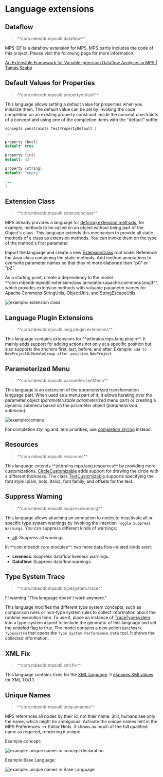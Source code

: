 # Language extensions

## Dataflow

> ^^com.mbeddr.mpsutil.dataflow^^

MPS-DF is a dataflow extension for MPS. MPS partly includes the code of this project. Please visit the following page for more information:

[An Extensible Framework for Variable-precision Dataflow Analyses in MPS | Tamás Szabó](https://szabta89.github.io/projects/df.html)

## Default Values for Properties

> ^^com.mbeddr.mpsutil.propertydefault^^

This language allows setting a default value for properties when you initialize them.
The default value can be set by invoking the code completion on an existing property constraint inside the concept constraints of a concept and using one of the completion items with the "default" suffix:

```java
concepts constraints TestPropertyDefault {
...

property {bool}
default: true

property {int}
default: 42

property {string}
default: "empty"

...
}
```

## Extension Class

> ^^com.mbeddr.mpsutil.extensionclass^^

MPS already provides a language for [defining extension methods](https://www.jetbrains.com/help/mps/type-extension-methods.html), for example, methods to be called on an object without being part of the Object's class. This language extends this mechanism to provide all static methods of a class as extension methods. You can invoke them on the type of the method's first parameter.

Import the language and create a new [ExtensionClass](http://127.0.0.1:63320/node?ref=r%3Aea8e2f7a-cc5b-4bf7-a282-46a98c41b7b5%28com.mbeddr.mpsutil.extensionclass.structure%29%2F5712676642252469509) root node. Reference the Java class containing the static methods. Add method annotations to overwrite parameter names so that they're more elaborate than "p0" or "p2".

As a starting point, create a dependency to the model ^^com.mbeddr.mpsutil.extensionclass.annotation.apache.commons.lang3^^, which provides extension methods with valuable parameter names for Apache Commons StringUtils, ObjectUtils, and StringEscapeUtils.

![example: extension class](extensionclass_example.png)

## Language Plugin Extensions

> ^^com.mbeddr.mpsutil.lang.plugin.extensions^^

This language contains extensions for ^^jetbrains.mps.lang.plugin^^. It mainly adds support for adding actions not only at a specific position but also supports the anchors first, last, before, and after. Example:
`add to NewProjectOrModuleGroup after position NewProject`


## Parameterized Menu

> ^^com.mbeddr.mpsutil.parameterizedMenu^^

This language is an extension of the *parameterized* transformation language part. When used as a menu part of it, it allows
iterating over the parameter object (*parameterizable parameterized* menu part) or creating a dynamic submenu based on
the parameter object (*parameterized submenu*).

![example:ccmenu](ccmenu_example.png)

For completion styling and item priorities, use [completion styling](https://blog.jetbrains.com/mps/2019/04/jetbrains-mps\-2019-1-custom-style-for-completion-menu-static-methods-in-baselanguage-custom-ui-themes-and-more/#Custom_style_and_priority_of_completion_items_Client_Sponsored) instead.

## Resources

> ^^com.mbeddr.mpsutil.resources^^

This language extends ^^jetbrains.mps.lang.resources^^ by providing more customizations. [CircleCustomizable](http://127.0.0.1:63320/node?ref=r%3A3a350e23-1ecf-4b26-b501-4772d34dff84%28com.mbeddr.mpsutil.resources.structure%29%2F8062515945409215260) adds support for drawing the circle with a different thickness. The class [TextCustomizable](http://127.0.0.1:63320/node?ref=r%3A3a350e23-1ecf-4b26-b501-4772d34dff84%28com.mbeddr.mpsutil.resources.structure%29%2F4984484659274609509) supports specifying the font style (plain, bold, italic), font family, and offsets for the text.


## Suppress Warning

> ^^com.mbeddr.mpsutil.suppresswarning^^

This language allows attaching an annotation to nodes to deactivate all or specific type system warnings by invoking the intention `Toggle Suppress Warnings`. You can suppress different kinds of warnings:

- [all](http://127.0.0.1:63320/node?ref=r%3Ad5deda81-7a35-4c2b-bda1-1fdc1db99e3b%28com.mbeddr.mpsutil.suppresswarning.structure%29%2F9116320848000879251): Suppress all warnings.

In ^^com.mbeddr.core.modules^^, two more data flow-related kinds exist:

- **Liveness**: Suppress dataflow liveness warnings.
- **Dataflow**: Suppress dataflow warnings.

## Type System Trace

> ^^com.mbeddr.mpsutil.typesystem.trace^^

!!! warning "This language doesn't work anymore."

This language modifies the different type system concepts, such as comparison rules or non-type system rules to collect information about the runtime execution time. To use it, place an instance of [TraceTypesystem](http://127.0.0.1:63320/node?ref=2e589a6f-51c3-423f-8ea2-0d769a5cc288%2Fr%3Ac1f6b4a3-d5ba-4a16-9105-fec55e3ea263%28com.mbeddr.mpsutil.typsystem.trace%2Fcom.mbeddr.mpsutil.typsystem.trace.structure%29%2F5632795803933258786) into a type-system aspect to include the generator of this language and set the *enabled* flag to true. The model contains a new action `Benchmark Typesystem` that opens the `Type System Performance Data` tool. It shows the collected information.

## XML Fix

> ^^com.mbeddr.mpsutil.xml.fix^^

This language contains fixes for the [XML language](https://www.jetbrains.com/help/mps/xml-language.html). It [escapes XMl values](https://commons.apache.org/proper/commons-lang/javadocs/api-3.3/org/apache/commons/lang3/StringEscapeUtils.html#escapeXml10(java.lang.String)) for XML 1.0/1.1.

## Unique Names

> ^^com.mbeddr.mpsutil.uniquenames^^

MPS references all nodes by their id, not their name. Still, humans see only the name, which might be ambiguous. Activate the unique names hint in the MPS Preferences --> Editor Hints. It shows as much of the full qualified name as required, rendering it unique.

Example concept:

![example: unique names in concept declaration](uniquenames_concept_plain.png)

Example Base Language:

![example: unique names in Base Language](uniquenames_class_unique.png)

